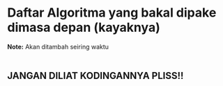 # Daftar Algoritma yang bakal dipake dimasa depan (kayaknya)

**Note:** Akan ditambah seiring waktu  
<br>
## JANGAN DILIAT KODINGANNYA PLISS!!

